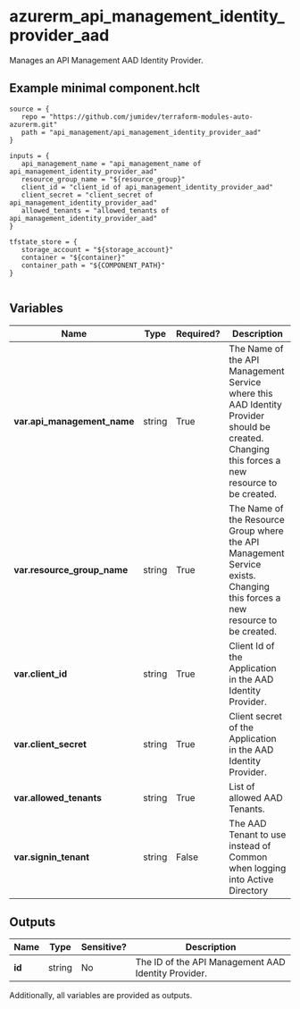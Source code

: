# azurerm_api_management_identity_provider_aad

Manages an API Management AAD Identity Provider.

## Example minimal component.hclt

```hcl
source = {
   repo = "https://github.com/jumidev/terraform-modules-auto-azurerm.git" 
   path = "api_management/api_management_identity_provider_aad" 
}

inputs = {
   api_management_name = "api_management_name of api_management_identity_provider_aad" 
   resource_group_name = "${resource_group}" 
   client_id = "client_id of api_management_identity_provider_aad" 
   client_secret = "client_secret of api_management_identity_provider_aad" 
   allowed_tenants = "allowed_tenants of api_management_identity_provider_aad" 
}

tfstate_store = {
   storage_account = "${storage_account}" 
   container = "${container}" 
   container_path = "${COMPONENT_PATH}" 
}


```

## Variables

| Name | Type | Required? |  Description |
| ---- | ---- | --------- |  ----------- |
| **var.api_management_name** | string | True | The Name of the API Management Service where this AAD Identity Provider should be created. Changing this forces a new resource to be created. | 
| **var.resource_group_name** | string | True | The Name of the Resource Group where the API Management Service exists. Changing this forces a new resource to be created. | 
| **var.client_id** | string | True | Client Id of the Application in the AAD Identity Provider. | 
| **var.client_secret** | string | True | Client secret of the Application in the AAD Identity Provider. | 
| **var.allowed_tenants** | string | True | List of allowed AAD Tenants. | 
| **var.signin_tenant** | string | False | The AAD Tenant to use instead of Common when logging into Active Directory | 



## Outputs

| Name | Type | Sensitive? | Description |
| ---- | ---- | --------- | --------- |
| **id** | string | No  | The ID of the API Management AAD Identity Provider. | 

Additionally, all variables are provided as outputs.
